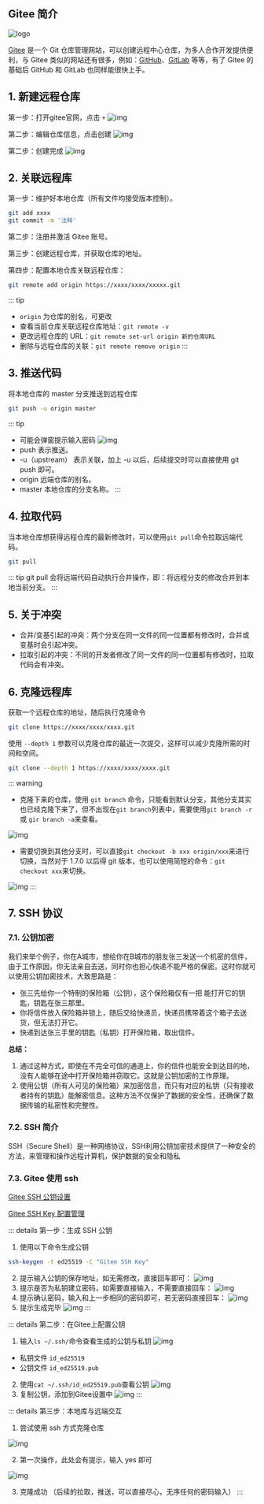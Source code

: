 ## Gitee 简介

![logo](./assets/gitee/giteeLogo.png)

[Gitee](https://gitee.com/) 是一个 Git 仓库管理网站，可以创建远程中心仓库，为多人合作开发提供便利，与 Gitee 类似的网站还有很多，例如：[GitHub](https://github.com/)、[GitLab](https://about.gitlab.com/) 等等，有了 Gitee 的基础后 GitHub 和 GitLab 也同样能很快上手。

## 1. 新建远程仓库

第一步：打开gitee官网，点击 `+` 
![img](./assets/gitee/new.png)

第二步：编辑仓库信息，点击创建
![img](./assets/gitee/new-01.png)

第二步：创建完成
![img](./assets/gitee/new-02.png)

## 2. 关联远程库

第一步：维护好本地仓库（所有文件均接受版本控制）。

```bash
git add xxxx
git commit -m '注释'
```

第二步：注册并激活 Gitee 账号。

第三步：创建远程仓库，并获取仓库的地址。

第四步：配置本地仓库关联远程仓库：

```bash
git remote add origin https://xxxx/xxxx/xxxxx.git
```

::: tip
- `origin` 为仓库的别名，可更改
- 查看当前仓库关联远程仓库地址：`git remote -v`
- 更改远程仓库的 URL：`git remote set-url origin 新的仓库URL`
- 删除与远程仓库的关联：`git remote remove origin`
:::

## 3. 推送代码

将本地仓库的 master 分支推送到远程仓库

```bash
git push -u origin master
```

::: tip
- 可能会弹窗提示输入密码 ![img](./assets/gitee/password.png)
- push 表示推送。
- -u（upstream） 表示关联，加上 -u 以后，后续提交时可以直接使用 git push 即可。
- origin 远端仓库的别名。
- master 本地仓库的分支名称。
:::

## 4. 拉取代码

当本地仓库想获得远程仓库的最新修改时，可以使用`git pull`命令拉取远端代码。

```bash
git pull
```

::: tip
git pull 会将远端代码自动执行合并操作，即：将远程分支的修改合并到本地当前分支。
::: 

## 5. 关于冲突

- 合并/变基引起的冲突：两个分支在同一文件的同一位置都有修改时，合并或变基时会引起冲突。
- 拉取引起的冲突：不同的开发者修改了同一文件的同一位置都有修改时，拉取代码会有冲突。

## 6. 克隆远程库

获取一个远程仓库的地址，随后执行克隆命令

```bash
git clone https://xxxx/xxxx/xxxx.git
```

使用 `--depth 1` 参数可以克隆仓库的最近一次提交，这样可以减少克隆所需的时间和空间。

```bash
git clone --depth 1 https://xxxx/xxxx/xxxx.git
```

::: warning
- 克隆下来的仓库，使用 `git branch` 命令，只能看到默认分支，其他分支其实也已经克隆下来了，但不出现在`git branch`列表中，需要使用`git branch -r`或 `gir branch -a`来查看。

![img](./assets/gitee/clone01.png)

- 需要切换到其他分支时，可以直接`git checkout -b xxx origin/xxx`来进行切换，当然对于 1.7.0 以后得 git 版本，也可以使用简短的命令：`git checkout xxx`来切换。

![img](./assets/gitee/clone02.png)
:::

## 7. SSH 协议

### 7.1. 公钥加密

我们来举个例子，你在A城市，想给你在B城市的朋友张三发送一个机密的信件，由于工作原因，你无法亲自去送，同时你也担心快递不能严格的保密。这时你就可以使用公钥加密技术，大致思路是：

- 张三先给你一个特制的保险箱（公钥），这个保险箱仅有一把 能打开它的钥匙，钥匙在张三那里。
- 你将信件放入保险箱并锁上，随后交给快递员，快递员携带着这个箱子去送货，但无法打开它。
- 快递到达张三手里的钥匙（私钥）打开保险箱，取出信件。

**总结：**

1. 通过这种方式，即使在不完全可信的通道上，你的信件也能安全到达目的地，没有人能够在途中打开保险箱并窃取它。这就是公钥加密的工作原理。
2. 使用公钥（所有人可见的保险箱）来加密信息，而只有对应的私钥（只有接收者持有的钥匙）能解密信息。这种方法不仅保护了数据的安全性，还确保了数据传输的私密性和完整性。

### 7.2. SSH 简介

SSH（Secure Shell）是一种网络协议，SSH利用公钥加密技术提供了一种安全的方法，来管理和操作远程计算机，保护数据的安全和隐私

### 7.3. Gitee 使用 ssh

[Gitee SSH 公钥设置](https://help.gitee.com/base/account/SSH%E5%85%AC%E9%92%A5%E8%AE%BE%E7%BD%AE)

[Gitee SSH Key 配置管理](https://help.gitee.com/base/account/SSH%E5%85%AC%E9%92%A5%E8%AE%BE%E7%BD%AE)

::: details 第一步：生成 SSH 公钥
1. 使用以下命令生成公钥
```bash
ssh-keygen -t ed25519 -C "Gitee SSH Key"
```
2. 提示输入公钥的保存地址，如无需修改，直接回车即可：
![img](./assets/gitee/ssh01-1.png)
3. 提示是否为私钥建立密码，如需要直接输入，不需要直接回车：
![img](./assets/gitee/ssh01-2.png)
4. 提示确认密码，输入和上一步相同的密码即可，若无密码直接回车：
![img](./assets/gitee/ssh01-3.png)
5. 提示生成完毕
![img](./assets/gitee/ssh01-4.png)
:::

::: details 第二步：在Gitee上配置公钥
1. 输入`ls ~/.ssh/`命令查看生成的公钥与私钥
![img](./assets/gitee/ssh02-1.png)
- 私钥文件 `id_ed25519`
- 公钥文件 `id_ed25519.pub`
2. 使用`cat ~/.ssh/id_ed25519.pub`查看公钥
![img](./assets/gitee/ssh02-2.png)
3. 复制公钥，添加到Gitee设置中
![img](./assets/gitee/ssh02-3.png)
:::

::: details 第三步：本地库与远端交互
1. 尝试使用 ssh 方式克隆仓库

![img](./assets/gitee/ssh03-1.png)

2. 第一次操作，此处会有提示，输入 yes 即可

![img](./assets/gitee/ssh03-2.png)

3. 克隆成功 （后续的拉取，推送，可以直接尽心，无序任何的密码输入）
:::










